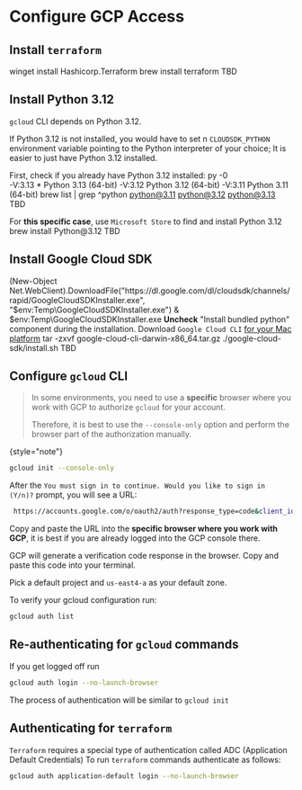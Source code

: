 # Configure GCP Access

## Install `terraform`
<tabs>
    <tab id="windows-install" title="Windows">
        <code-block lang="powershell"> winget install Hashicorp.Terraform </code-block>
    </tab>
    <tab id="macos-install" title="macOS">
        <code-block lang="bash"> brew install terraform </code-block>
    </tab>
    <tab id="linux-install" title="Linux">
        TBD
    </tab>
</tabs>

## Install Python 3.12
`gcloud` CLI depends on Python 3.12.

If Python 3.12 is not installed, you would have to set n `CLOUDSDK_PYTHON` environment variable pointing to the Python interpreter of your choice; 
It is easier to just have Python 3.12 installed.

First, check if you already have Python 3.12 installed:
<tabs>
    <tab id="windows-install2" title="Windows">
        <code-block lang="PowerShell"> py -0 </code-block>
        <code-block lang="PowerShell">  
            -V:3.13 *        Python 3.13 (64-bit)
            -V:3.12          Python 3.12 (64-bit)
            -V:3.11          Python 3.11 (64-bit)
        </code-block>
    </tab>
    <tab id="macos-install2" title="macOS">
        <code-block lang="bash"> brew list | grep ^python</code-block>
        <code-block lang="bash">
            python@3.11
            python@3.12
            python@3.13
        </code-block>
    </tab>
    <tab id="linux-install2" title="Linux">
        TBD
    </tab>
</tabs>

<tabs>
    <tab id="windows-install1" title="Windows">
        For <b>this specific case</b>, use <code>Microsoft Store</code> to find and install Python 3.12
    </tab>
    <tab id="macos-install1" title="macOS">
        <code-block lang="bash"> brew install Python@3.12</code-block>
    </tab>
    <tab id="linux-install1" title="Linux">
        TBD
    </tab>
</tabs>

## Install Google Cloud SDK

<tabs>
    <tab id="windows-install3" title="Windows">
        <code-block lang="PowerShell">
        (New-Object Net.WebClient).DownloadFile("https://dl.google.com/dl/cloudsdk/channels/rapid/GoogleCloudSDKInstaller.exe", "$env:Temp\GoogleCloudSDKInstaller.exe")
        & $env:Temp\GoogleCloudSDKInstaller.exe
        </code-block>
        <b>Uncheck</b> "Install bundled python" component during the installation.
    </tab>
    <tab id="macos-install3" title="macOS">
        Download <code>Google Cloud CLI</code> <a href="https://cloud.google.com/sdk/docs/install">for your Mac platform</a>
        <code-block lang="bash"> tar -zxvf google-cloud-cli-darwin-x86_64.tar.gz </code-block>
        <code-block lang="bash"> ./google-cloud-sdk/install.sh</code-block>
    </tab>
    <tab id="linux-install3" title="Linux">
        TBD
    </tab>
</tabs>

## Configure `gcloud` CLI

> In some environments, you need to use a **specific** browser where you work with GCP to authorize `gcloud` for your account.
> 
> Therefore, it is best to use the `--console-only` option and perform the browser part of the authorization manually.
> 
{style="note"}

```Bash
gcloud init --console-only
```
After the `You must sign in to continue. Would you like to sign in (Y/n)?` prompt, you will see a URL:
```Bash
 https://accounts.google.com/o/oauth2/auth?response_type=code&client_id=...
```
Copy and paste the URL into the **specific browser where you work with GCP**, it is best if you are already logged into the GCP console there.

GCP will generate a verification code response in the browser. Copy and paste this code into your terminal.

Pick a default project and `us-east4-a` as your default zone.

To verify your gcloud configuration run:
```Bash
gcloud auth list
```
## Re-authenticating for `gcloud` commands
If you get logged off run
```Bash
gcloud auth login --no-launch-browser
```
The process of authentication will be similar to `gcloud init`

## Authenticating for `terraform`
`Terraform` requires a special type of authentication called ADC (Application Default Credentials)
To run `terraform` commands authenticate as follows:
```Bash
gcloud auth application-default login --no-launch-browser
```